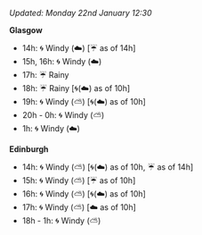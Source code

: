 *Updated: Monday 22nd January 12:30*

**Glasgow**

* 14h: :cyclone: Windy (:cloud:) [:umbrella: as of 14h]
* 15h, 16h: :cyclone: Windy (:cloud:)
* 17h: :umbrella: Rainy
* 18h: :umbrella: Rainy [:cyclone:(:cloud:) as of 10h]
* 19h: :cyclone: Windy (:partly_sunny:) [:cyclone:(:cloud:) as of 10h]
* 20h - 0h: :cyclone: Windy (:partly_sunny:)
* 1h: :cyclone: Windy (:cloud:)

**Edinburgh**

* 14h: :cyclone: Windy (:partly_sunny:) [:cyclone:(:cloud:) as of 10h, :umbrella: as of 14h]
* 15h: :cyclone: Windy (:partly_sunny:) [:umbrella: as of 10h]
* 16h: :cyclone: Windy (:partly_sunny:) [:cyclone:(:cloud:) as of 10h]
* 17h: :cyclone: Windy (:partly_sunny:) [:cloud: as of 10h]
* 18h - 1h: :cyclone: Windy (:partly_sunny:)
